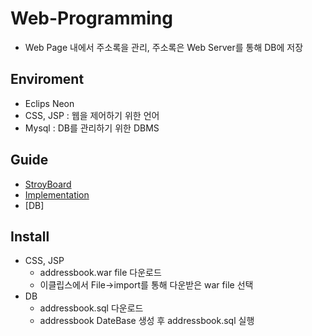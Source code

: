 # Web-Programming
- Web Page 내에서 주소록을 관리, 주소록은 Web Server를 통해 DB에 저장

## Enviroment
- Eclips Neon
- CSS, JSP : 웹을 제어하기 위한 언어
- Mysql : DB를 관리하기 위한 DBMS

## Guide
- [StroyBoard](https://github.com/swyh/addressbook/blob/master/storyboard.pdf)
- [Implementation](https://github.com/swyh/addressbook/blob/master/result_report.pdf)
- [DB]

## Install
- CSS, JSP
  - addressbook.war file 다운로드
  - 이클립스에서 File->import를 통해 다운받은 war file 선택
- DB
  - addressbook.sql 다운로드
  - addressbook DateBase 생성 후 addressbook.sql 실행
  
